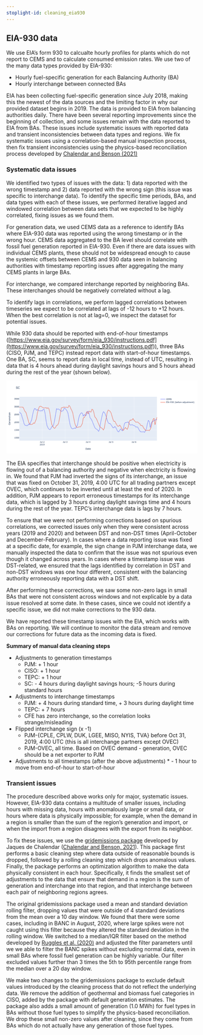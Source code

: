 ```yaml
---
stoplight-id: cleaning_eia930
---
```


## EIA-930 data

We use EIA’s form 930 to calcualte hourly profiles for plants which do not report to CEMS and to calculate consumed emission rates. We use two of the many data types provided by EIA-930:

* Hourly fuel-specific generation for each Balancing Authority (BA)
* Hourly interchange between connected BAs

EIA has been collecting fuel-specific generation since July 2018, making this the newest of the data sources and the limiting factor in why our provided dataset begins in 2019. The data is provided to EIA from balancing authorities daily. There have been several reporting improvements since the beginning of collection, and some issues remain with the data reported to EIA from BAs. These issues include systematic issues with reported data and transient inconsistencies between data types and regions. We fix systematic issues using a correlation-based manual inspection process, then fix transient inconsistencies using the physics-based reconciliation process developed by [Chalendar and Benson (2021)](https://doi.org/10.1016/j.apenergy.2021.117761)

### Systematic data issues

We identified two types of issues with the data: 1) data reported with the wrong timestamp and 2) data reported with the wrong sign (this issue was specific to interchange data). To identify the specific time periods, BAs, and data types with each of these issues, we performed iterative lagged and windowed correlation between data sets that we expected to be highly correlated, fixing issues as we found them.

For generation data, we used CEMS data as a reference to identify BAs where EIA-930 data was reported using the wrong timestamp or in the wrong hour. CEMS data aggregated to the BA level should correlate with fossil fuel generation reported in EIA-930. Even if there are data issues with individual CEMS plants, these should not be widespread enough to cause the systemic offsets between CEMS and 930 data seen in balancing authorities with timestamp reporting issues after aggregating the many CEMS plants in large BAs.

For interchange, we compared interchange reported by neighboring BAs. These interchanges should be negatively correlated without a lag.

To identify lags in correlations, we perform lagged correlations between timeseries we expect to be correlated at lags of -12 hours to +12 hours. When the best correlation is not at lag=0, we inspect the dataset for potential issues.

While 930 data should be reported with end-of-hour timestamps ([https://www.eia.gov/survey/form/eia_930/instructions.pdf](https://www.eia.gov/survey/form/eia_930/instructions.pdf)), three BAs (CISO, PJM, and TEPC) instead report data with start-of-hour timestamps. One BA, SC, seems to report data in local time, instead of UTC, resulting in data that is 4 hours ahead during daylight savings hours and 5 hours ahead during the rest of the year (shown below).

![plot of lagged data](sc_lag_example.png)

The EIA specifies that interchange should be positive when electricity is flowing out of a balancing authority and negative when electricity is flowing in. We found that PJM had inverted the signs of its interchange, an issue that was fixed on October 31, 2019, 4:00 UTC for all trading partners except OVEC, which continues to be inverted until at least the end of 2020. In addition, PJM appears to report erroneous timestamps for its interchange data, which is lagged by 3 hours during daylight savings time and 4 hours during the rest of the year. TEPC’s interchange data is lags by 7 hours.

To ensure that we were not performing corrections based on spurious correlations, we corrected issues only when they were consistent across years (2019 and 2020) and between DST and non-DST times (April-October and December-February). In cases where a data reporting issue was fixed at a specific date, for example, the sign change in PJM interchange data, we manually inspected the data to confirm that the issue was not spurious even though it changed across years. In cases where a timestamp issue was DST-related, we ensured that the lags identified by correlation in DST and non-DST windows was one hour different, consistent with the balancing authority erroneously reporting data with a DST shift.

After performing these corrections, we saw some non-zero lags in small BAs that were not consistent across windows and not explicable by a data issue resolved at some date. In these cases, since we could not identify a specific issue, we did not make corrections to the 930 data.

We have reported these timestamp issues with the EIA, which works with BAs on reporting. We will continue to monitor the data stream and remove our corrections for future data as the incoming data is fixed.

**Summary of manual data cleaning steps** 

* Adjustments to generation timestamps
    * PJM: + 1 hour
    * CISO: + 1 hour
    * TEPC: + 1 hour
    * SC: - 4 hours during daylight savings hours; -5 hours during standard hours
* Adjustments to interchange timestamps
    * PJM: + 4 hours during standard time, + 3 hours during daylight time
    * TEPC: + 7 hours
    * CFE has zero interchange, so the correlation looks strange/misleading
* Flipped interchange sign (x -1)
    * PJM-{CPLE, CPLW, DUK, LGEE, MISO, NYIS, TVA} before Oct 31, 2019, 4:00 UTC (this is all interchange partners except OVEC)
    * PJM-OVEC, all time. Based on OVEC demand - generation, OVEC should be a net exporter to PJM
* Adjustments to all timestamps (after the above adjustments)
        * - 1 hour to move from end-of-hour to start-of-hour

### Transient issues

The procedure described above works only for major, systematic issues. However, EIA-930 data contains a multitude of smaller issues, including hours with missing data, hours with anomalously large or small data, or hours where data is physically impossible; for example, when the demand in a region is smaller than the sum of the region’s generation and import, or when the import from a region disagrees with the export from its neighbor.

To fix these issues, we use the [gridemissions package](https://github.com/jdechalendar/gridemissions) developed by Jaques de Chalendar ([Chalendar and Benson, 2021](https://doi.org/10.1016/j.apenergy.2021.117761)). This package first performs a basic cleaning step where data outside of reasonable bounds is dropped, followed by a rolling cleaning step which drops anomalous values. Finally, the package performs an optimization algorithm to make the data physically consistent in each hour. Specifically, it finds the smallest set of adjustments to the data that ensure that demand in a region is the sum of generation and interchange into that region, and that interchange between each pair of neighboring regions agrees.

The original gridemissions package used a mean and standard deviation rolling filter, dropping values that were outside of 4 standard deviations from the mean over a 10 day window. We found that there were some cases, including in BANC in August, 2020, where large spikes were not caught using this filter because they altered the standard deviation in the rolling window. We switched to a median/IQR filter based on the method developed by [Ruggles et al. (2020)](https://doi.org/10.1038/s41597-020-0483-x) and adjusted the filter parameters until we we able to filter the BANC spikes without excluding normal data, even in small BAs where fossil fuel generation can be highly variable. Our filter excluded values further than 3 times the 5th to 95th percentile range from the median over a 20 day window.

We make two changes to the gridemissions package to exclude default values introduced by the cleaning process that do not reflect the underlying data. We remove the addition of geothermal and biomass fuel categories in CISO, added by the package with default generation estimates. The package also adds a small amount of generation (1.0 MWh) for fuel types in BAs without those fuel types to simplify the physics-based reconciliation. We drop these small non-zero values after cleaning, since they come from BAs which do not actually have any generation of those fuel types.

